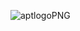 ![aptlogoPNG](https://github.com/Eurostop123/Eurostop123/assets/143677531/cdf37e17-6b4c-440e-9420-d232a50aca15)
